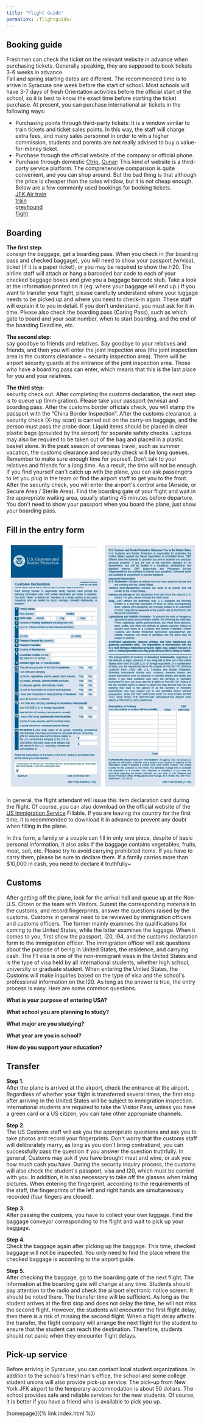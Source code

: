 ```yaml
---
title: "Flight Guide"
permalink: /flightguide/
---
```


## Booking guide   
Freshmen can check the ticket on the relevant website in advance when purchasing tickets.  Generally speaking, they are supposed to book tickets 3-6 weeks in advance.    
Fall and spring starting dates are different. The recommended time is to arrive in Syracuse one week before the start of school. Most schools will have 3-7 days of fresh Orientation activities before the official start of the school, so it is best to know the exact time before starting the ticket purchase. At present, you can purchase international air tickets in the following ways:     
- Purchasing points through third-party tickets: It is a window similar to train tickets and ticket sales points. In this way, the staff will charge extra fees, and many sales personnel in order to win a higher commission, students and parents are not really advised to buy a value-for-money ticket.    
- Purchase through the official website of the company or official phone.     
- Purchase through domestic [Ctrip](Ctrip.com), [Qunar](Qunar.com): This kind of website is a third-party service platform. The comprehensive comparison is quite convenient, and you can shop around. But the bad thing is that although the price is cheaper than the sales window, but it is not cheap enough. Below are a few commonly used bookings for booking tickets.     
[JFK Air train](http://www.panynj.gov/airtrain/)     
[train](http://www.amtrak.com/)     
[greyhound](http://www.greyhound.com/)      
[flight](http://www.orbitz.com/)     

## Boarding   
     
**The first step**:   
 consign the baggage, get a boarding pass. When you check in (for boarding pass and checked baggage), you will need to show your passport (w/visa), ticket (if it is a paper ticket), or you may be required to show the I-20. The airline staff will attach or hang a barcoded bar code to each of your checked baggage boxes and give you a baggage barcode stub. Take a look at the information printed on it (eg: where your baggage will end up.) If you want to transfer your flight, please carefully understand where your luggage needs to be picked up and where you need to check-in again. These staff will explain it to you in detail. If you don't understand, you must ask for it in time. Please also check the boarding pass (Caring Pass), such as which gate to board and your seat number, when to start boarding, and the end of the boarding Deadline, etc.    
     
**The second step**:    
say goodbye to friends and relatives. Say goodbye to your relatives and friends, and then you will enter the joint inspection area (the joint inspection area is the customs clearance + security inspection area). There will be airport security guards at the entrance of the joint inspection area. Those who have a boarding pass can enter, which means that this is the last place for you and your relatives.   
       
**The third step**:   
 security check out. After completing the customs declaration, the next step is to queue up (Immigration). Please take your passport (w/visa) and boarding pass. After the customs border officials check, you will stamp the passport with the “China Border Inspection”. After the customs clearance, a security check (X-ray scan) is carried out on the carry-on baggage, and the person must pass the probe door. Liquid items should be placed in clear plastic bags (provided by the airport) for separate safety checks. Laptops may also be required to be taken out of the bag and placed in a plastic basket alone. In the peak season of overseas travel, such as summer vacation, the customs clearance and security check will be long queues. Remember to make sure enough time for yourself. Don’t talk to your relatives and friends for a long time. As a result, the time will not be enough. If you find yourself can't catch up with the plane, you can ask passengers to let you plug in the team or find the airport staff to get you to the front. After the security check, you will enter the airport's control area (Airside, or Secure Area / Sterile Area). Find the boarding gate of your flight and wait in the appropriate waiting area, usually starting 45 minutes before departure. You don't need to show your passport when you board the plane, just show your boarding pass.     
      
## Fill in the entry form    
    
![Form View](/images/flight-0.jpg)      
       
In general, the flight attendant will issue this item declaration card during the flight. Of course, you can also download on the official website of the [US Immigration Service](https://www.cbp.gov/document/forms/form-6059b-customs-declaration-english-) Fillable. If you are leaving the country for the first time, it is recommended to download it in advance to prevent any doubt when filling in the plane.     
      
In this form, a family or a couple can fill in only one piece, despite of basic personal information, it also asks if the baggage contains vegetables, fruits, meat, soil, etc. Please try to avoid carrying prohibited items. If you have to carry them, please be sure to declare them. If a family carries more than $10,000 in cash, you need to declare it truthfully~   

## Customs   
After getting off the plane, look for the arrival hall and queue up at the Non-U.S. Citzen or the team with Visitors. Submit the corresponding materials to the customs, and record fingerprints, answer the questions raised by the customs. Customs in general need to be reviewed by immigration officers and customs officers. The former mainly examines the qualifications for coming to the United States, while the latter examines the luggage. When it comes to you, first show the passport, I20, I94, and the customs declaration form to the immigration officer. The immigration officer will ask questions about the purpose of being in United States, the residence, and carrying cash. The F1 visa is one of the non-immigrant visas in the United States and is the type of visa held by all international students, whether high school, university or graduate student. When entering the United States, the Customs will make inquiries based on the type of visa and the school's professional information on the I20. As long as the answer is true, the entry process is easy. Here are some common questions.   

**What is your purpose of entering USA?**   

**What school you are planning to study?**   

**What major are you studying?**   

**What year are you in school?**   

**How do you support your education?**   

## Transfer
**Step 1.**     
 After the plane is arrived at the airport, check the entrance at the airport. Regardless of whether your flight is transferred several times, the first stop after arriving in the United States will be subject to immigration inspection. International students are required to take the Visitor Pass, unless you have a green card or a US citizen, you can take other appropriate channels.  
     
**Step 2.**   
 The US Customs staff will ask you the appropriate questions and ask you to take photos and record your fingerprints. Don't worry that the customs staff will deliberately marry, as long as you don't bring contraband, you can successfully pass the question if you answer the question truthfully. In general, Customs may ask if you have brought meat and wine, or ask you how much cash you have. During the security inquiry process, the customs will also check the student's passport, visa and I20, which must be carried with you. In addition, it is also necessary to take off the glasses when taking pictures. When entering the fingerprint, according to the requirements of the staff, the fingerprints of the left and right hands are simultaneously recorded (four fingers are closed).     
     
**Step 3.**   
 After passing the customs, you have to collect your own luggage. Find the baggage conveyor corresponding to the flight and wait to pick up your baggage.    
      
**Step 4.**      
 Check the baggage again after picking up the baggage. This time, checked baggage will not be inspected. You only need to find the place where the checked baggage is according to the airport guide.     
          
**Step 5.**     
 After checking the baggage, go to the boarding gate of the next flight. The information at the boarding gate will change at any time. Students should pay attention to the radio and check the airport electronic notice screen. It should be noted there. The transfer time will be sufficient. As long as the student arrives at the first stop and does not delay the time, he will not miss the second flight. However, the students will encounter the first flight delay, then there is a risk of missing the second flight. When a flight delay affects the transfer, the flight company will arrange the next flight for the student to ensure that the student can reach the destination. Therefore, students should not panic when they encounter flight delays.    
       
## Pick-up service           
Before arriving in Syracuse, you can contact local student organizations. In addition to the school's freshman's office, the school and some college student unions will also provide pick-up service. The pick-up from New York JFK airport to the temporary accommodation is about 50 dollars. The school provides safe and reliable services for the new students. Of course, it is better if you have a friend who is available to pick you up.       
           
               
        
            
         
         
        
        
          
[homepage]({% link index.html %}) 